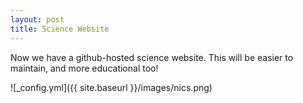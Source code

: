 ```yaml
---
layout: post
title: Science Website
---
```


Now we have a github-hosted science website. This will be easier to maintain, and more educational too!

![_config.yml]({{ site.baseurl }}/images/nics.png)
